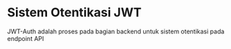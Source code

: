 # Sistem Otentikasi JWT

JWT-Auth adalah proses pada bagian backend untuk sistem otentikasi pada endpoint API
